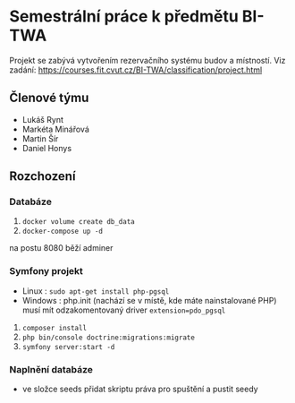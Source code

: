 # Semestrální práce k předmětu BI-TWA
Projekt se zabývá vytvořením rezervačního systému budov a místností. Viz zadání: https://courses.fit.cvut.cz/BI-TWA/classification/project.html
## Členové týmu
* Lukáš Rynt
* Markéta Minářová
* Martin Šír
* Daniel Honys

## Rozchození
### Databáze
1) `docker volume create db_data`
2) `docker-compose up -d`

na postu 8080 běží adminer

### Symfony projekt
- Linux : `sudo apt-get install php-pgsql`
- Windows : php.init (nachází se v místě, kde máte nainstalované PHP) musí mít odzakomentovaný driver `extension=pdo_pgsql`
1) `composer install`
2) `php bin/console doctrine:migrations:migrate`
3) `symfony server:start -d`

### Naplnění databáze
- ve složce seeds přidat skriptu práva pro spuštění a pustit seedy
